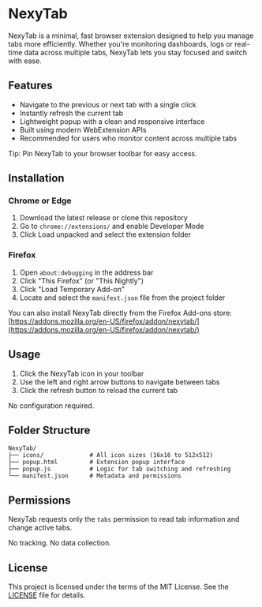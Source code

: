 # NexyTab

NexyTab is a minimal, fast browser extension designed to help you manage tabs more efficiently. Whether you're monitoring dashboards, logs or real-time data across multiple tabs, NexyTab lets you stay focused and switch with ease.

## Features

- Navigate to the previous or next tab with a single click  
- Instantly refresh the current tab  
- Lightweight popup with a clean and responsive interface  
- Built using modern WebExtension APIs  
- Recommended for users who monitor content across multiple tabs

Tip: Pin NexyTab to your browser toolbar for easy access.

## Installation

### Chrome or Edge

1. Download the latest release or clone this repository  
2. Go to `chrome://extensions/` and enable Developer Mode  
3. Click Load unpacked and select the extension folder

### Firefox

1. Open `about:debugging` in the address bar  
2. Click "This Firefox" (or "This Nightly")  
3. Click "Load Temporary Add-on"  
4. Locate and select the `manifest.json` file from the project folder

You can also install NexyTab directly from the Firefox Add-ons store:  
[https://addons.mozilla.org/en-US/firefox/addon/nexytab/](https://addons.mozilla.org/en-US/firefox/addon/nexytab/)

## Usage

1. Click the NexyTab icon in your toolbar  
2. Use the left and right arrow buttons to navigate between tabs  
3. Click the refresh button to reload the current tab

No configuration required.

## Folder Structure

```
NexyTab/
├── icons/             # All icon sizes (16x16 to 512x512)
├── popup.html         # Extension popup interface
├── popup.js           # Logic for tab switching and refreshing
└── manifest.json      # Metadata and permissions
```

## Permissions

NexyTab requests only the `tabs` permission to read tab information and change active tabs.

No tracking. No data collection.

## License

This project is licensed under the terms of the MIT License. See the [LICENSE](LICENSE) file for details.
